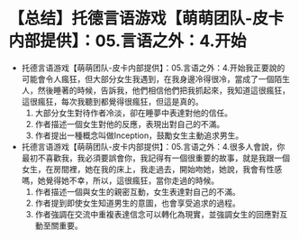 # 【总结】托德言语游戏【萌萌团队-皮卡内部提供】：05.言语之外：4.开始

-   托德言语游戏【萌萌团队-皮卡内部提供】：05.言语之外：4.开始我正要說的可能會令人瘋狂，但大部分女生我遇到，在我身邊冷得很冷，當成了一個陌生人，然後睡著的時候，告訴我，他們相信他們把我抓起來，我知道這很瘋狂，這很瘋狂，每次我聽到都覺得很瘋狂，但這是真的。
    1.  大部分女生對待作者冷淡，卻在睡夢中表達對他的信任。
    2.  作者描述一個女生對他的反應，表現出對自己的不滿。
    3.  作者提出一種概念叫做Inception，鼓勵女生主動追求男生。
-   托德言语游戏【萌萌团队-皮卡内部提供】：05.言语之外：4.很多人會說，你最初不喜歡我，我必須要誤會你，我記得有一個很重要的故事，就是我跟一個女生，在房間裡，她在我的床上，我走過去，開始吻她，她說，我會有性感嗎，她覺得她不幸，所以，這很瘋狂，當你走過的時候。
    1.  作者描述一個與女生的親密互動，女生表達對自己的不滿。
    2.  作者提到即使女生知道男生的意圖，也會享受追求的過程。
    3.  作者強調在交流中重複表達信念可以轉化為現實，並強調女生的回應對互動至關重要。